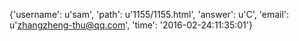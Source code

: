 {'username': u'sam', 'path': u'1155/1155.html', 'answer': u'C', 'email': u'zhangzheng-thu@qq.com', 'time': '2016-02-24:11:35:01'}